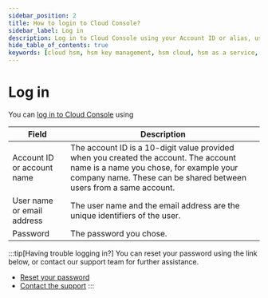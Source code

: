 ```yaml
---
sidebar_position: 2
title: How to login to Cloud Console?
sidebar_label: Log in
description: Log in to Cloud Console using your Account ID or alias, username or email, and password. Reset your password or contact support if you face login issues.
hide_table_of_contents: true
keywords: [cloud hsm, hsm key management, hsm cloud, hsm as a service, cloud based hsm, hsm digital signature, hsm services, hsm service, what is cloud hsm, hsm signing, hsm pki, hsm encryption, code signing hsm, hsm key, code signing service, hsm code signing, cloud code signing, cloud encryption key management, cloud hardware security module, cloudhsm vs kms, code signing certificate, key management hsm, microsoft encryption key management, hsm aws, document signing services, code signing, hsm providers, code signing as a service, aws cloudhsm documentation, hsm pricing]
---
```


# Log in

You can [log in to Cloud Console](https://cloud.securosys.com/login) using

| Field | Description |
| ------ | ----------- |
| Account ID or account name | The account ID is a 10-digit value provided when you created the account. The account name is a name you chose, for example your company name. These can be shared between users from a same account. |
| User name or email address | The user name and the email address are the unique identifiers of the user. |
| Password | The password you chose. |

:::tip[Having trouble logging in?]
You can reset your password using the link below, or contact our support team for further assistance.
+ [Reset your password](https://cloud.securosys.com/forgot-password)
+ [Contact the support](mailto:info@securosys.com)
:::